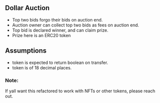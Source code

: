 ## Dollar Auction

- Top two bids forgo their bids on auction end.
- Auction owner can collect top two bids as fees on auction end.
- Top bid is declared winner, and can claim prize.
- Prize here is an ERC20 token

## Assumptions

- token is expected to return boolean on transfer.
- token is of 18 decimal places.

### Note:

If yall want this refactored to work with NFTs or other tokens, please reach out.
